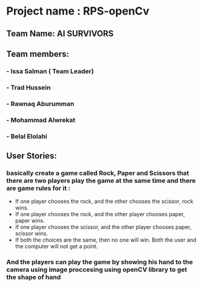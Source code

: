 
# Project name : RPS-openCv

## Team Name: AI SURVIVORS 


## Team members:


### - Issa Salman ( Team Leader)


### - Trad Hussein


### - Rawnaq Aburumman


### - Mohammad Alwrekat


### - Belal Elolahi


## User Stories:

### basically create  a game called Rock, Paper and Scissors that there are two players play the game at the same time and there are game rules for it :

* If one player chooses the rock, and the other chooses the scissor, rock wins.
* If one player chooses the rock, and the other player chooses paper, paper wins.
* If one player chooses the scissor, and the other player chooses paper, scissor wins.
* If both the choices are the same, then no one will win. Both the user and the computer will not get a point.

### And the players can play the game by showing his hand to the camera   using image proccesing using openCV library to get the shape of hand 
